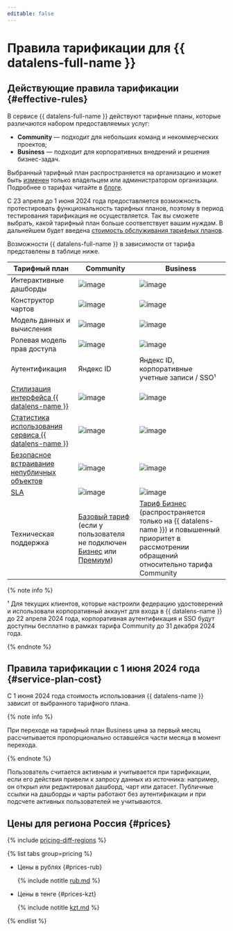```yaml
---
editable: false
---
```


# Правила тарификации для {{ datalens-full-name }}



## Действующие правила тарификации {#effective-rules}

В сервисе {{ datalens-full-name }} действуют тарифные планы, которые различаются набором предоставляемых услуг:

* **Community** — подходит для небольших команд и некоммерческих проектов;
* **Business** — подходит для корпоративных внедрений и решения бизнес-задач.

Выбранный тарифный план распространяется на организацию и может быть [изменен](./settings/service-plan.md#change-service-plan) только владельцем или администратором организации. Подробнее о тарифах читайте в [блоге](https://yandex.cloud/ru/blog/posts/2024/03/datalens-tariffs).

С 23 апреля до 1 июня 2024 года предоставляется возможность протестировать функциональность тарифных планов, поэтому в период тестирования тарификация не осуществляется. Так вы сможете выбрать, какой тарифный план больше соответствует вашим нуждам. В дальнейшем будет введена [стоимость обслуживания тарифных планов](#service-plan-cost).

Возможности {{ datalens-full-name }} в зависимости от тарифа представлены в таблице ниже.

**Тарифный план**  | **Community** | **Business**
------------------ |---------------|---------------
Интерактивные дашборды | ![image](../_assets/common/yes.svg) | ![image](../_assets/common/yes.svg)   
Конструктор чартов | ![image](../_assets/common/yes.svg) | ![image](../_assets/common/yes.svg)   
Модель данных и вычисления | ![image](../_assets/common/yes.svg) | ![image](../_assets/common/yes.svg)   
Ролевая модель прав доступа | ![image](../_assets/common/yes.svg) | ![image](../_assets/common/yes.svg)   
Аутентификация | Яндекс ID | Яндекс ID, корпоративные учетные записи / SSO¹
[Стилизация интерфейса {{ datalens-name }}](./settings/ui-customization.md) | ![image](../_assets/common/no.svg) | ![image](../_assets/common/yes.svg) 
[Статистика использования сервиса {{ datalens-name }}](./operations/connection/create-usage-tracking.md) | ![image](../_assets/common/no.svg) | ![image](../_assets/common/yes.svg) 
[Безопасное встраивание непубличных объектов](./security/private-embedded-objects.md) | ![image](../_assets/common/no.svg) | ![image](../_assets/common/yes.svg) 
[SLA](https://yandex.ru/legal/cloud_sla_datalens) | ![image](../_assets/common/no.svg) | ![image](../_assets/common/yes.svg)  
Техническая поддержка | [Базовый тариф](../support/pricing.md#base) (если у пользователя не подключен [Бизнес](../support/pricing.md#business) или [Премиум](../support/pricing.md#premium)) | [Тариф Бизнес](../support/pricing.md#business) (распространяется только на {{ datalens-name }}) и повышенный приоритет в рассмотрении обращений относительно тарифа Community

{% note info %}

¹ Для текущих клиентов, которые настроили федерацию удостоверений и использовали корпоративный аккаунт для входа в {{ datalens-name }} до 22 апреля 2024 года, корпоративная аутентификация и SSO будут доступны бесплатно в рамках тарифа Community до 31 декабря 2024 года.

{% endnote %}

## Правила тарификации с 1 июня 2024 года {#service-plan-cost}

С 1 июня 2024 года стоимость использования {{ datalens-name }} зависит от выбранного тарифного плана.

{% note info %}

При переходе на тарифный план Business цена за первый месяц рассчитывается пропорционально оставшейся части месяца в момент перехода.

{% endnote %}

Пользователь считается активным и учитывается при тарификации, если его действия привели к запросу данных из источника: например, он открыл или редактировал дашборд, чарт или датасет. Публичные ссылки на дашборды и чарты работают без аутентификации и при подсчете активных пользователей не учитываются.

## Цены для региона Россия {#prices}


{% include [pricing-diff-regions](../_includes/pricing-diff-regions.md) %}

{% list tabs group=pricing %}

- Цены в рублях {#prices-rub}

  {% include notitle [rub.md](../_pricing/datalens/rub.md) %}

- Цены в тенге {#prices-kzt}

  {% include notitle [kzt.md](../_pricing/datalens/kzt.md) %}

{% endlist %}



